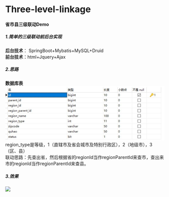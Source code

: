 # Three-level-linkage
#### 省市县三级联动Demo

##### 1.简单的三级联动前后台实现
**后台技术**： SpringBoot+Mybatis+MySQL+Druid </br>
**前台技术**：html+Jquery+Ajax</br>
 
##### 2.思路
**数据库表**</br>
![](https://github.com/zqnh/Three-level-linkage/blob/master/img/t1.jpg)
region_type是等级，1（直辖市及省会城市及特别行政区），2（地级市），3（区、县）</br>
联动思路：先查出省，然后根据省的regionId当作regionParentId来查市，查出来市的regionId当作regionParentId来查县。</br>

##### 3.效果</br>
![](https://github.com/zqnh/Three-level-linkage/tree/master/img/t2.jpg)
